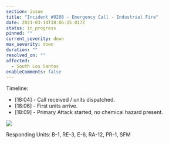 ```yaml
---
section: issue
title: "Incident #0208 - Emergency Call - Industrial Fire"
date: 2021-03-14T18:06:15.017Z
status: in_progress
pinned: ""
current_severity: down
max_severity: down
duration: ""
resolved_on: ""
affected:
  - South Los Santos
enableComments: false
---
```

Timeline:
* [18:04] - Call received / units dispatched.
* [18:06] - First units arrive.
* [18:09] - Primary Attack started, no chemical hazard present.

![](https://i.imgur.com/GLbwGM0.jpg)

Responding Units: B-1, RE-3, E-6, RA-12, PR-1, SFM